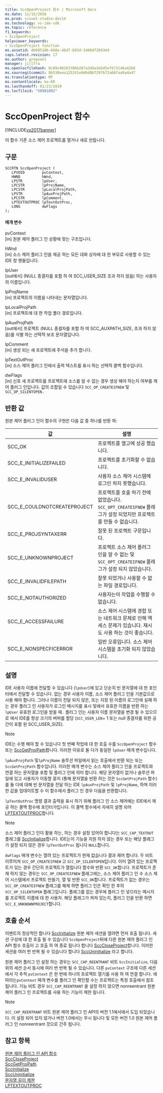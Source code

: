 ```yaml
---
title: SccOpenProject 함수 | Microsoft Docs
ms.date: 11/15/2016
ms.prod: visual-studio-dev14
ms.technology: vs-ide-sdk
ms.topic: reference
f1_keywords:
- SccOpenProject
helpviewer_keywords:
- SccOpenProject function
ms.assetid: d609510b-660a-46d7-b93d-2406df20434d
caps.latest.revision: 17
ms.author: gregvanl
manager: jillfra
ms.openlocfilehash: 0c89c98203306b287a3d4a3eb45ef673146a42b6
ms.sourcegitcommit: 8b538eea125241e9d6d8b7297b72a66faa9a4a47
ms.translationtype: MT
ms.contentlocale: ko-KR
ms.lasthandoff: 01/23/2019
ms.locfileid: "58981092"
---
```

# <a name="sccopenproject-function"></a>SccOpenProject 함수
[!INCLUDE[vs2017banner](../includes/vs2017banner.md)]

이 함수 기존 소스 제어 프로젝트를 열거나 새로 만듭니다.  
  
## <a name="syntax"></a>구문  
  
```cpp#  
SCCRTN SccOpenProject (  
   LPVOID        pvContext,  
   HWND          hWnd,  
   LPSTR         lpUser,  
   LPCSTR        lpProjName,  
   LPCSTR        lpLocalProjPath,  
   LPSTR         lpAuxProjPath,  
   LPCSTR        lpComment,  
   LPTEXTOUTPROC lpTextOutProc,  
   LONG          dwFlags  
);  
```  
  
#### <a name="parameters"></a>매개 변수  
 pvContext  
 [in] 원본 제어 플러그 인 상황에 맞는 구조입니다.  
  
 hWnd  
 [in] 소스 제어 플러그 인을 제공 하는 모든 대화 상자에 대 한 부모로 사용할 수 있는 IDE 창 핸들입니다.  
  
 lpUser  
 [out에서] \(NULL 종결자를 포함 하 여 SCC_USER_SIZE 초과 하지 않음) 하는 사용자의 이름입니다.  
  
 lpProjName  
 [in] 프로젝트의 이름을 나타내는 문자열입니다.  
  
 lpLocalProjPath  
 [in] 프로젝트에 대 한 작업 폴더 경로입니다.  
  
 lpAuxProjPath  
 [out에서] 프로젝트 (NULL 종결자를 포함 하 여 SCC_AUXPATH_SIZE, 초과 하지 않음)를 식별 하는 선택적 보조 문자열입니다.  
  
 lpComment  
 [in] 생성 되는 새 프로젝트에 주석을 추가 합니다.  
  
 lpTextOutProc  
 [in] 소스 제어 플러그 인에서 출력 텍스트를 표시 하는 선택적 콜백 함수입니다.  
  
 dwFlags  
 [in] 신호 새 프로젝트를 프로젝트에 소스를 알 수 없는 경우 생성 해야 하는지 여부를 제어 플러그 인입니다. 값의 조합일 수 있습니다 `SCC_OP_CREATEIFNEW` 및 `SCC_OP_SILENTOPEN.`  
  
## <a name="return-value"></a>반환 값  
 원본 제어 플러그 인이 함수의 구현은 다음 값 중 하나를 반환 하:  
  
|값|설명|  
|-----------|-----------------|  
|SCC_OK|프로젝트를 열고에 성공 했습니다.|  
|SCC_E_INITIALIZEFAILED|프로젝트를 초기화할 수 없습니다.|  
|SCC_E_INVALIDUSER|사용자 소스 제어 시스템에 로그인 하지 못했습니다.|  
|SCC_E_COULDNOTCREATEPROJECT|프로젝트를 호출 하기 전에 없었습니다.  `SCC_OPT_CREATEIFNEW` 플래그가 설정 되었지만 프로젝트를 만들 수 없습니다.|  
|SCC_E_PROJSYNTAXERR|잘못 된 프로젝트 구문입니다.|  
|SCC_E_UNKNOWNPROJECT|프로젝트 소스 제어 플러그 인을 알 수 없는 및 `SCC_OPT_CREATEIFNEW` 플래그가 설정 되지 않았습니다.|  
|SCC_E_INVALIDFILEPATH|잘못 되었거나 사용할 수 없는 파일 경로입니다.|  
|SCC_E_NOTAUTHORIZED|사용자는이 작업을 수행할 수 없습니다.|  
|SCC_E_ACCESSFAILURE|소스 제어 시스템에 경합 또는 네트워크 문제로 인해 액세스 문제가 있습니다. 재시도 사용 하는 것이 좋습니다.|  
|SCC_E_NONSPECFICERROR|일반 오류입니다. 소스 제어 시스템을 초기화 되지 않았습니다.|  
  
## <a name="remarks"></a>설명  
 IDE 사용자 이름에 전달할 수 있습니다 (`lpUser`)에 있고 단순히 빈 문자열에 대 한 포인터에서 전달할 수 있습니다. 없는 경우 사용자 이름, 소스 제어 플러그 인을 기본값으로 사용 해야 합니다. 그러나 이름이 전달 되지 않은, 또는 지정 된 이름의 로그인에 실패 하는 경우 플러그 인 사용자가 로그인 메시지를 표시 및에서 유효한 이름을 반환 하는 `lpUser` 유효한 로그인을 받을 때`.` 플러그 인는 사용자 이름 문자열을 변경 될 수 있으므로 에서 IDE를 항상 크기의 버퍼를 할당 (`SCC_USER_LEN`+ 1 또는 null 종결자를 위한 공간이 포함 된 SCC_USER_SIZE).  
  
> [!NOTE]
>  IDE는 수행 해야 할 수 있습니다 첫 번째 작업에 대 한 호출 수를 `SccOpenProject` 함수 또는 [SccGetProjPath](../extensibility/sccgetprojpath-function.md)합니다. 이러한 이유로 둘 다가 동일한 `lpUser` 매개 변수입니다.  
  
 `lpAuxProjPath` 및`lpProjName` 솔루션 파일에서 읽는 호출에서 반환 되는 또는 `SccGetProjPath` 함수입니다. 이러한 매개 변수는 소스 제어 플러그 인을 프로젝트와 연결 하는 문자열을 포함 및 플러그 인에 의미 합니다. 해당 문자열이 없거나 솔루션 파일에 있고 사용자가 이동할 묻지 (통해 문자열을 반환 하는 것은 `SccGetProjPath` 함수)를 둘 다에 대해 빈 문자열을 전달 하는 IDE `lpAuxProjPath` 및 `lpProjName`, 하며 이러한 값을 업데이트할 수 이 함수에서 플러그 인 경우 다음을 반환합니다.  
  
 `lpTextOutProc` 명령 결과 출력을 표시 하기 위해 플러그 인 소스 제어에는 IDE에서 제공 하는 콜백 함수에 포인터가입니다. 이 콜백 함수에서 자세히 설명 되어 [LPTEXTOUTPROC](../extensibility/lptextoutproc.md)합니다.  
  
> [!NOTE]
>  소스 제어 플러그 인이 활용 하는, 하는 경우 설정 있어야 합니다는 `SCC_CAP_TEXTOUT` 플래그를 [SccInitialize](../extensibility/sccinitialize-function.md)합니다. IDE는이 기능을 지원 하지 않는 경우 또는 해당 플래그가 설정 되지 않은 경우 `lpTextOutProc` 됩니다 `NULL`합니다.  
  
 `dwFlags` 매개 변수는 열려 있는 프로젝트가 현재 없습니다 결과 제어 합니다. 두 비트 이루어져 `SCC_OP_CREATEIFNEW` 고 `SCC_OP_SILENTOPEN`입니다. 이미 열려 있는 프로젝트가 있는 경우 간단히 프로젝트가 열립니다 함수와 반환 `SCC_OK`합니다. 프로젝트가 존재 하지 않는 경우는 `SCC_OP_CREATEIFNEW` 플래그에는, 소스 제어 플러그 인 수 소스 제어 시스템에서 프로젝트 만들기, 열 및 반환 `SCC_OK`합니다. 프로젝트가 없는 경우는 `SCC_OP_CREATEIFNEW` 플래그를 해제 하면 플러그 인은 확인 한 후의 `SCC_OP_SILENTOPEN` 플래그입니다. 플래그를 없는 경우에 플러그 인 넣으라는 메시지를 프로젝트 이름에 대 한 사용자. 해당 플래그가 켜져 있는지, 플러그 인을 반환 하면 `SCC_E_UNKNOWNPROJECT`합니다.  
  
## <a name="calling-order"></a>호출 순서  
 이벤트의 정상적인 합니다 [SccInitialize](../extensibility/sccinitialize-function.md) 원본 제어 세션을 열려면 먼저 호출 됩니다. 세션 구성에 대 한 호출 될 수 있습니다 `SccOpenProject`뒤에 다른 원본 제어 플러그 인 API 함수 호출이 고 호출 하 여 종료 됩니다 합니다 [SccCloseProject](../extensibility/scccloseproject-function.md)합니다. 이러한 세션을 여러 번 반복 될 수 있습니다 합니다 [SccUninitialize](../extensibility/sccuninitialize-function.md) 라고 합니다.  
  
 원본 제어 플러그 인 설정 하는 경우는 `SCC_CAP_REENTRANT` 비트 `SccInitialize`, 다음 위의 세션 순서 동시에 여러 번 반복 될 수 있습니다. 다른 `pvContext` 구조에 다른 세션에서 각 추적 `pvContext` 은 한 번에 하나의 프로젝트 열기를 사용 하 여 연결 합니다. 에 따라는`pvContext` 매개 변수를 플러그 인 확인할 수는 프로젝트는 특정 호출에서 참조 됩니다. 기능 비트 경우 `SCC_CAP_REENTRANT` 을 설정 하지 않으면 nonreentrant 원본 제어 플러그 인 프로젝트를 사용 하는 기능이 제한 됩니다.  
  
> [!NOTE]
>  `SCC_CAP_REENTRANT` 비트 원본 제어 플러그 인 API의 버전 1.1에서에서 도입 되었습니다. 이 설정 되어 있지 않거나 버전 1.0에서는 무시 됩니다 및 모든 버전 1.0 원본 제어 플러그 인 nonreentrant 것으로 간주 됩니다.  
  
## <a name="see-also"></a>참고 항목  
 [원본 제어 플러그 인 API 함수](../extensibility/source-control-plug-in-api-functions.md)   
 [SccCloseProject](../extensibility/scccloseproject-function.md)   
 [SccGetProjPath](../extensibility/sccgetprojpath-function.md)   
 [SccInitialize](../extensibility/sccinitialize-function.md)   
 [SccUninitialize](../extensibility/sccuninitialize-function.md)   
 [문자열 길이 제한](../extensibility/restrictions-on-string-lengths.md)   
 [LPTEXTOUTPROC](../extensibility/lptextoutproc.md)
